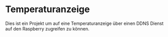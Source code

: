 # Temperaturanzeige

Dies ist ein Projekt um auf eine Temperaturanzeige über einen DDNS Dienst auf den Raspberry zugreifen zu können.
